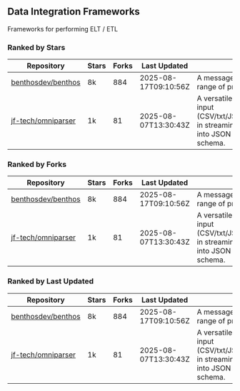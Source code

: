 ## Data Integration Frameworks

Frameworks for performing ELT / ETL

### Ranked by Stars

| Repository | Stars | Forks | Last Updated | Description | 
|------------|-------|-------|--------------|-------------|
| [benthosdev/benthos](https://github.com/benthosdev/benthos) | 8k | 884 | 2025-08-17T09:10:56Z |  A message streaming bridge between a range of protocols. |
| [jf-tech/omniparser](https://github.com/jf-tech/omniparser) | 1k | 81 | 2025-08-07T13:30:43Z |  A versatile ETL library that parses text input (CSV/txt/JSON/XML/EDI/X12/EDIFACT/etc) in streaming fashion and transforms data into JSON output using data-driven schema. |

### Ranked by Forks

| Repository | Stars | Forks | Last Updated | Description | 
|------------|-------|-------|--------------|-------------|
| [benthosdev/benthos](https://github.com/benthosdev/benthos) | 8k | 884 | 2025-08-17T09:10:56Z |  A message streaming bridge between a range of protocols. |
| [jf-tech/omniparser](https://github.com/jf-tech/omniparser) | 1k | 81 | 2025-08-07T13:30:43Z |  A versatile ETL library that parses text input (CSV/txt/JSON/XML/EDI/X12/EDIFACT/etc) in streaming fashion and transforms data into JSON output using data-driven schema. |

### Ranked by Last Updated

| Repository | Stars | Forks | Last Updated | Description | 
|------------|-------|-------|--------------|-------------|
| [benthosdev/benthos](https://github.com/benthosdev/benthos) | 8k | 884 | 2025-08-17T09:10:56Z |  A message streaming bridge between a range of protocols. |
| [jf-tech/omniparser](https://github.com/jf-tech/omniparser) | 1k | 81 | 2025-08-07T13:30:43Z |  A versatile ETL library that parses text input (CSV/txt/JSON/XML/EDI/X12/EDIFACT/etc) in streaming fashion and transforms data into JSON output using data-driven schema. |

